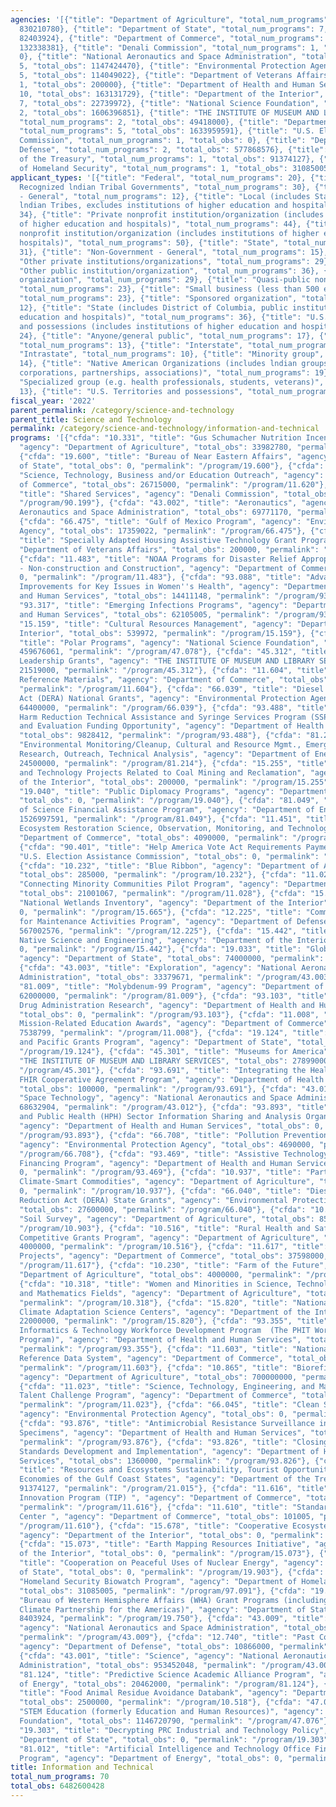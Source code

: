 ```yaml
---
agencies: '[{"title": "Department of Agriculture", "total_num_programs": 9, "total_obs":
  830210780}, {"title": "Department of State", "total_num_programs": 7, "total_obs":
  82403924}, {"title": "Department of Commerce", "total_num_programs": 11, "total_obs":
  132338381}, {"title": "Denali Commission", "total_num_programs": 1, "total_obs":
  0}, {"title": "National Aeronautics and Space Administration", "total_num_programs":
  5, "total_obs": 1147424470}, {"title": "Environmental Protection Agency", "total_num_programs":
  5, "total_obs": 114049022}, {"title": "Department of Veterans Affairs", "total_num_programs":
  1, "total_obs": 200000}, {"title": "Department of Health and Human Services", "total_num_programs":
  10, "total_obs": 163131729}, {"title": "Department of the Interior", "total_num_programs":
  7, "total_obs": 22739972}, {"title": "National Science Foundation", "total_num_programs":
  2, "total_obs": 1606396851}, {"title": "THE INSTITUTE OF MUSEUM AND LIBRARY SERVICES",
  "total_num_programs": 2, "total_obs": 49418000}, {"title": "Department of Energy",
  "total_num_programs": 5, "total_obs": 1633959591}, {"title": "U.S. Election Assistance
  Commission", "total_num_programs": 1, "total_obs": 0}, {"title": "Department of
  Defense", "total_num_programs": 2, "total_obs": 577868576}, {"title": "Department
  of the Treasury", "total_num_programs": 1, "total_obs": 91374127}, {"title": "Department
  of Homeland Security", "total_num_programs": 1, "total_obs": 31085005}]'
applicant_types: '[{"title": "Federal", "total_num_programs": 20}, {"title": "Federally
  Recognized lndian Tribal Governments", "total_num_programs": 30}, {"title": "Government
  - General", "total_num_programs": 12}, {"title": "Local (includes State-designated
  lndian Tribes, excludes institutions of higher education and hospitals", "total_num_programs":
  34}, {"title": "Private nonprofit institution/organization (includes institutions
  of higher education and hospitals)", "total_num_programs": 44}, {"title": "Public
  nonprofit institution/organization (includes institutions of higher education and
  hospitals)", "total_num_programs": 50}, {"title": "State", "total_num_programs":
  31}, {"title": "Non-Government - General", "total_num_programs": 15}, {"title":
  "Other private institutions/organizations", "total_num_programs": 29}, {"title":
  "Other public institution/organization", "total_num_programs": 36}, {"title": "Profit
  organization", "total_num_programs": 29}, {"title": "Quasi-public nonprofit institution/organization",
  "total_num_programs": 23}, {"title": "Small business (less than 500 employees)",
  "total_num_programs": 23}, {"title": "Sponsored organization", "total_num_programs":
  12}, {"title": "State (includes District of Columbia, public institutions of higher
  education and hospitals)", "total_num_programs": 36}, {"title": "U.S. Territories
  and possessions (includes institutions of higher education and hospitals)", "total_num_programs":
  24}, {"title": "Anyone/general public", "total_num_programs": 17}, {"title": "Individual/Family",
  "total_num_programs": 13}, {"title": "Interstate", "total_num_programs": 11}, {"title":
  "Intrastate", "total_num_programs": 10}, {"title": "Minority group", "total_num_programs":
  14}, {"title": "Native American Organizations (includes lndian groups, cooperatives,
  corporations, partnerships, associations)", "total_num_programs": 19}, {"title":
  "Specialized group (e.g. health professionals, students, veterans)", "total_num_programs":
  13}, {"title": "U.S. Territories and possessions", "total_num_programs": 21}]'
fiscal_year: '2022'
parent_permalink: /category/science-and-technology
parent_title: Science and Technology
permalink: /category/science-and-technology/information-and-technical
programs: '[{"cfda": "10.331", "title": "Gus Schumacher Nutrition Incentive Program",
  "agency": "Department of Agriculture", "total_obs": 33982780, "permalink": "/program/10.331"},
  {"cfda": "19.600", "title": "Bureau of Near Eastern Affairs", "agency": "Department
  of State", "total_obs": 0, "permalink": "/program/19.600"}, {"cfda": "11.620", "title":
  "Science, Technology, Business and/or Education Outreach", "agency": "Department
  of Commerce", "total_obs": 26715000, "permalink": "/program/11.620"}, {"cfda": "90.199",
  "title": "Shared Services", "agency": "Denali Commission", "total_obs": 0, "permalink":
  "/program/90.199"}, {"cfda": "43.002", "title": "Aeronautics", "agency": "National
  Aeronautics and Space Administration", "total_obs": 69771170, "permalink": "/program/43.002"},
  {"cfda": "66.475", "title": "Gulf of Mexico Program", "agency": "Environmental Protection
  Agency", "total_obs": 17359022, "permalink": "/program/66.475"}, {"cfda": "64.051",
  "title": "Specially Adapted Housing Assistive Technology Grant Program", "agency":
  "Department of Veterans Affairs", "total_obs": 200000, "permalink": "/program/64.051"},
  {"cfda": "11.483", "title": "NOAA Programs for Disaster Relief Appropriations Act
  - Non-construction and Construction", "agency": "Department of Commerce", "total_obs":
  0, "permalink": "/program/11.483"}, {"cfda": "93.088", "title": "Advancing System
  Improvements for Key Issues in Women''s Health", "agency": "Department of Health
  and Human Services", "total_obs": 14411148, "permalink": "/program/93.088"}, {"cfda":
  "93.317", "title": "Emerging Infections Programs", "agency": "Department of Health
  and Human Services", "total_obs": 62105005, "permalink": "/program/93.317"}, {"cfda":
  "15.159", "title": "Cultural Resources Management", "agency": "Department of the
  Interior", "total_obs": 539972, "permalink": "/program/15.159"}, {"cfda": "47.078",
  "title": "Polar Programs", "agency": "National Science Foundation", "total_obs":
  459676061, "permalink": "/program/47.078"}, {"cfda": "45.312", "title": "National
  Leadership Grants", "agency": "THE INSTITUTE OF MUSEUM AND LIBRARY SERVICES", "total_obs":
  21519000, "permalink": "/program/45.312"}, {"cfda": "11.604", "title": "Standard
  Reference Materials", "agency": "Department of Commerce", "total_obs": 20973740,
  "permalink": "/program/11.604"}, {"cfda": "66.039", "title": "Diesel Emission Reduction
  Act (DERA) National Grants", "agency": "Environmental Protection Agency", "total_obs":
  64400000, "permalink": "/program/66.039"}, {"cfda": "93.488", "title": "National
  Harm Reduction Technical Assistance and Syringe Services Program (SSP) Monitoring
  and Evaluation Funding Opportunity", "agency": "Department of Health and Human Services",
  "total_obs": 9828412, "permalink": "/program/93.488"}, {"cfda": "81.214", "title":
  "Environmental Monitoring/Cleanup, Cultural and Resource Mgmt., Emergency Response
  Research, Outreach, Technical Analysis", "agency": "Department of Energy", "total_obs":
  24500000, "permalink": "/program/81.214"}, {"cfda": "15.255", "title": "Science
  and Technology Projects Related to Coal Mining and Reclamation", "agency": "Department
  of the Interior", "total_obs": 200000, "permalink": "/program/15.255"}, {"cfda":
  "19.040", "title": "Public Diplomacy Programs", "agency": "Department of State",
  "total_obs": 0, "permalink": "/program/19.040"}, {"cfda": "81.049", "title": "Office
  of Science Financial Assistance Program", "agency": "Department of Energy", "total_obs":
  1526997591, "permalink": "/program/81.049"}, {"cfda": "11.451", "title": "Gulf Coast
  Ecosystem Restoration Science, Observation, Monitoring, and Technology ", "agency":
  "Department of Commerce", "total_obs": 4090000, "permalink": "/program/11.451"},
  {"cfda": "90.401", "title": "Help America Vote Act Requirements Payments", "agency":
  "U.S. Election Assistance Commission", "total_obs": 0, "permalink": "/program/90.401"},
  {"cfda": "10.232", "title": "Blue Ribbon", "agency": "Department of Agriculture",
  "total_obs": 285000, "permalink": "/program/10.232"}, {"cfda": "11.028", "title":
  "Connecting Minority Communities Pilot Program", "agency": "Department of Commerce",
  "total_obs": 21001067, "permalink": "/program/11.028"}, {"cfda": "15.665", "title":
  "National Wetlands Inventory", "agency": "Department of the Interior", "total_obs":
  0, "permalink": "/program/15.665"}, {"cfda": "12.225", "title": "Commercial Technologies
  for Maintenance Activities Program", "agency": "Department of Defense", "total_obs":
  567002576, "permalink": "/program/12.225"}, {"cfda": "15.442", "title": "Alaska
  Native Science and Engineering", "agency": "Department of the Interior", "total_obs":
  0, "permalink": "/program/15.442"}, {"cfda": "19.033", "title": "Global Threat Reduction",
  "agency": "Department of State", "total_obs": 74000000, "permalink": "/program/19.033"},
  {"cfda": "43.003", "title": "Exploration", "agency": "National Aeronautics and Space
  Administration", "total_obs": 33379671, "permalink": "/program/43.003"}, {"cfda":
  "81.009", "title": "Molybdenum-99 Program", "agency": "Department of Energy", "total_obs":
  62000000, "permalink": "/program/81.009"}, {"cfda": "93.103", "title": "Food and
  Drug Administration Research", "agency": "Department of Health and Human Services",
  "total_obs": 0, "permalink": "/program/93.103"}, {"cfda": "11.008", "title": "NOAA
  Mission-Related Education Awards", "agency": "Department of Commerce", "total_obs":
  7538799, "permalink": "/program/11.008"}, {"cfda": "19.124", "title": "East Asia
  and Pacific Grants Program", "agency": "Department of State", "total_obs": 0, "permalink":
  "/program/19.124"}, {"cfda": "45.301", "title": "Museums for America", "agency":
  "THE INSTITUTE OF MUSEUM AND LIBRARY SERVICES", "total_obs": 27899000, "permalink":
  "/program/45.301"}, {"cfda": "93.691", "title": "Integrating the Healthcare Enterprise
  FHIR Cooperative Agreement Program", "agency": "Department of Health and Human Services",
  "total_obs": 100000, "permalink": "/program/93.691"}, {"cfda": "43.012", "title":
  "Space Technology", "agency": "National Aeronautics and Space Administration", "total_obs":
  68632904, "permalink": "/program/43.012"}, {"cfda": "93.893", "title": "Health Care
  and Public Health (HPH) Sector Information Sharing and Analysis Organization (ISAO)",
  "agency": "Department of Health and Human Services", "total_obs": 0, "permalink":
  "/program/93.893"}, {"cfda": "66.708", "title": "Pollution Prevention Grants Program",
  "agency": "Environmental Protection Agency", "total_obs": 4690000, "permalink":
  "/program/66.708"}, {"cfda": "93.469", "title": "Assistive Technology Alternative
  Financing Program", "agency": "Department of Health and Human Services", "total_obs":
  0, "permalink": "/program/93.469"}, {"cfda": "10.937", "title": "Partnerships for
  Climate-Smart Commodities", "agency": "Department of Agriculture", "total_obs":
  0, "permalink": "/program/10.937"}, {"cfda": "66.040", "title": "Diesel Emissions
  Reduction Act (DERA) State Grants", "agency": "Environmental Protection Agency",
  "total_obs": 27600000, "permalink": "/program/66.040"}, {"cfda": "10.903", "title":
  "Soil Survey", "agency": "Department of Agriculture", "total_obs": 85059000, "permalink":
  "/program/10.903"}, {"cfda": "10.516", "title": "Rural Health and Safety Education
  Competitive Grants Program", "agency": "Department of Agriculture", "total_obs":
  4000000, "permalink": "/program/10.516"}, {"cfda": "11.617", "title": "Congressionally-Identified
  Projects", "agency": "Department of Commerce", "total_obs": 37598000, "permalink":
  "/program/11.617"}, {"cfda": "10.230", "title": "Farm of the Future", "agency":
  "Department of Agriculture", "total_obs": 4000000, "permalink": "/program/10.230"},
  {"cfda": "10.318", "title": "Women and Minorities in Science, Technology, Engineering,
  and Mathematics Fields", "agency": "Department of Agriculture", "total_obs": 384000,
  "permalink": "/program/10.318"}, {"cfda": "15.820", "title": "National and Regional
  Climate Adaptation Science Centers", "agency": "Department of the Interior", "total_obs":
  22000000, "permalink": "/program/15.820"}, {"cfda": "93.355", "title": "Public Health
  Informatics & Technology Workforce Development Program  (The PHIT Workforce Development
  Program)", "agency": "Department of Health and Human Services", "total_obs": 75327164,
  "permalink": "/program/93.355"}, {"cfda": "11.603", "title": "National Standard
  Reference Data System", "agency": "Department of Commerce", "total_obs": 12320770,
  "permalink": "/program/11.603"}, {"cfda": "10.865", "title": "Biorefinery Assistance",
  "agency": "Department of Agriculture", "total_obs": 700000000, "permalink": "/program/10.865"},
  {"cfda": "11.023", "title": "Science, Technology, Engineering, and Mathematics (STEM)
  Talent Challenge Program", "agency": "Department of Commerce", "total_obs": 2000000,
  "permalink": "/program/11.023"}, {"cfda": "66.045", "title": "Clean School Bus Program",
  "agency": "Environmental Protection Agency", "total_obs": 0, "permalink": "/program/66.045"},
  {"cfda": "93.876", "title": "Antimicrobial Resistance Surveillance in Retail Food
  Specimens", "agency": "Department of Health and Human Services", "total_obs": 0,
  "permalink": "/program/93.876"}, {"cfda": "93.826", "title": "Closing the Gap Between
  Standards Development and Implementation", "agency": "Department of Health and Human
  Services", "total_obs": 1360000, "permalink": "/program/93.826"}, {"cfda": "21.015",
  "title": "Resources and Ecosystems Sustainability, Tourist Opportunities, and Revived
  Economies of the Gulf Coast States", "agency": "Department of the Treasury", "total_obs":
  91374127, "permalink": "/program/21.015"}, {"cfda": "11.616", "title": "Technology
  Innovation Program (TIP) ", "agency": "Department of Commerce", "total_obs": 0,
  "permalink": "/program/11.616"}, {"cfda": "11.610", "title": "Standards Information
  Center ", "agency": "Department of Commerce", "total_obs": 101005, "permalink":
  "/program/11.610"}, {"cfda": "15.678", "title": "Cooperative Ecosystem Studies Units",
  "agency": "Department of the Interior", "total_obs": 0, "permalink": "/program/15.678"},
  {"cfda": "15.073", "title": "Earth Mapping Resources Initiative", "agency": "Department
  of the Interior", "total_obs": 0, "permalink": "/program/15.073"}, {"cfda": "19.903",
  "title": "Cooperation on Peaceful Uses of Nuclear Energy", "agency": "Department
  of State", "total_obs": 0, "permalink": "/program/19.903"}, {"cfda": "97.091", "title":
  "Homeland Security Biowatch Program", "agency": "Department of Homeland Security",
  "total_obs": 31085005, "permalink": "/program/97.091"}, {"cfda": "19.750", "title":
  "Bureau of Western Hemisphere Affairs (WHA) Grant Programs (including Energy and
  Climate Partnership for the Americas)", "agency": "Department of State", "total_obs":
  8403924, "permalink": "/program/19.750"}, {"cfda": "43.009", "title": "Mission Support",
  "agency": "National Aeronautics and Space Administration", "total_obs": 22188676,
  "permalink": "/program/43.009"}, {"cfda": "12.740", "title": "Past Conflict Accounting",
  "agency": "Department of Defense", "total_obs": 10866000, "permalink": "/program/12.740"},
  {"cfda": "43.001", "title": "Science", "agency": "National Aeronautics and Space
  Administration", "total_obs": 953452048, "permalink": "/program/43.001"}, {"cfda":
  "81.124", "title": "Predictive Science Academic Alliance Program", "agency": "Department
  of Energy", "total_obs": 20462000, "permalink": "/program/81.124"}, {"cfda": "10.518",
  "title": "Food Animal Residue Avoidance Databank", "agency": "Department of Agriculture",
  "total_obs": 2500000, "permalink": "/program/10.518"}, {"cfda": "47.076", "title":
  "STEM Education (formerly Education and Human Resources)", "agency": "National Science
  Foundation", "total_obs": 1146720790, "permalink": "/program/47.076"}, {"cfda":
  "19.303", "title": "Decrypting PRC Industrial and Technology Policy", "agency":
  "Department of State", "total_obs": 0, "permalink": "/program/19.303"}, {"cfda":
  "81.012", "title": "Artificial Intelligence and Technology Office Financial Assistance
  Program", "agency": "Department of Energy", "total_obs": 0, "permalink": "/program/81.012"}]'
title: Information and Technical
total_num_programs: 70
total_obs: 6482600428
---
```

